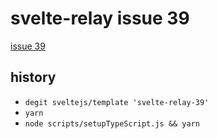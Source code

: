 # svelte-relay issue 39

[issue 39][issue]

## history

- `degit sveltejs/template 'svelte-relay-39'`
- `yarn`
- `node scripts/setupTypeScript.js && yarn`

[issue]: https://github.com/kesne/svelte-relay/issues/39